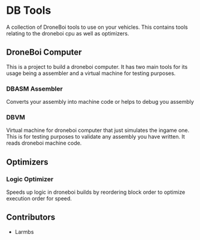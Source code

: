 # DB Tools
A collection of DroneBoi tools to use on your vehicles.
This contains tools relating to the droneboi cpu as well 
as optimizers.

## DroneBoi Computer
This is a project to build a droneboi computer.
It has two main tools for its usage being a 
assembler and a virtual machine for testing purposes.
### DBASM Assembler
Converts your assembly into machine code or helps to debug you assembly
### DBVM 
Virtual machine for droneboi computer that just simulates the ingame one. 
This is for testing purposes to validate any assembly you have written. 
It reads droneboi machine code.

## Optimizers
### Logic Optimizer 
Speeds up logic in droneboi builds by reordering block order to optimize execution 
order for speed.

## Contributors
- Larmbs